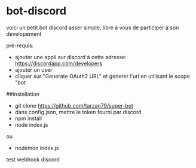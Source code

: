 # bot-discord
voici un petit bot discord asser simple, libre à vous de participer à son developement

pré-requis: 
- ajouter une appli sur discord à cette adresse: https://discordapp.com/developers
- ajouter un user
- cliquer sur "Generate OAuth2 URL" et generer l'url en utilisant le scope "bot

##installation

- git clone https://github.com/tarzan79/super-bot
- dans config.json, mettre le token fourni par discord
- npm install
- node index.js

ou

- nodemon index.js


test webhook discord
